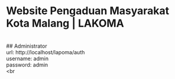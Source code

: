 # Website Pengaduan Masyarakat Kota Malang | LAKOMA

<br> ## Administrator
<br> url: http://localhost/lapoma/auth
<br> username: admin
<br> password: admin
<br> 
<br
